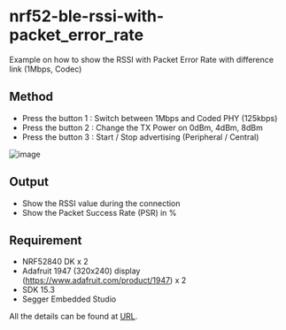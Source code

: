 # nrf52-ble-rssi-with-packet_error_rate

Example on how to show the RSSI with Packet Error Rate with difference link (1Mbps, Codec)

## Method
* Press the button 1 : Switch between 1Mbps and Coded PHY (125kbps)
* Press the button 2 : Change the TX Power on 0dBm, 4dBm, 8dBm
* Press the button 3 : Start / Stop advertising (Peripheral / Central)

![image](https://github.com/jimmywong2003/nrf52-ble-rssi-with-packet_error_rate_range_test/blob/master/picture/nRF52840_LONG_RANGE_DEMO.jpg)

## Output
* Show the RSSI value during the connection
* Show the Packet Success Rate (PSR) in %

## Requirement

* NRF52840 DK x 2
* Adafruit 1947 (320x240) display (https://www.adafruit.com/product/1947) x 2
* SDK 15.3
* Segger Embedded Studio

All the details can be found at [URL](https://jimmywongiot.com/2019/10/22/ble-range-estimator-on-the-nordic-nrf52840/).
